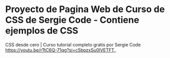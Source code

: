 
# Proyecto de Pagina Web de Curso de CSS de Sergie Code - Contiene ejemplos de CSS

CSS desde cero | Curso tutorial completo gratis por Sergie Code https://youtu.be/rTtC6Q-71qg?si=c5bpzxSu0lVETFT_

